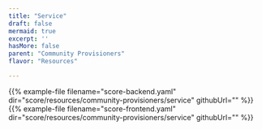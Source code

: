 ```yaml
---
title: "Service"
draft: false
mermaid: true
excerpt: ''
hasMore: false
parent: "Community Provisioners"
flavor: "Resources"

---
```




{{% example-file filename="score-backend.yaml" dir="score/resources/community-provisioners/service" githubUrl="" %}}
{{% example-file filename="score-frontend.yaml" dir="score/resources/community-provisioners/service" githubUrl="" %}}

